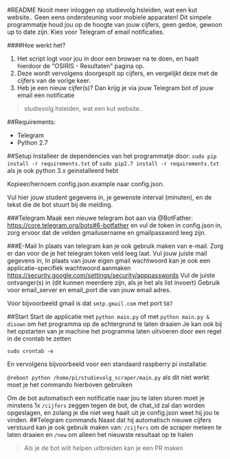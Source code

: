 #README
Nooit meer inloggen op studievolg.hsleiden, wat een kut website..
Geen eens ondersteuning voor mobiele apparaten!
Dit simpele programmatje houd jou op de hoogte van jouw cijfers, geen gedoe, gewoon up to date zijn.
Kies voor Telegram of email notificaties.

####Hoe werkt het?
1. Het script logt voor jou in door een browser na te doen, en haalt hierdoor de "OSIRIS - Resultaten" pagina op.
2. Deze wordt vervolgens doorgespit op cijfers, en vergelijkt deze met de cijfers van de vorige keer.
3. Heb je een nieuw cijfer(s)? Dan krijg je via jouw Telegram bot of jouw email een notificatie

>studievolg.hsleiden, wat een kut website..

##Requirements:
- Telegram
- Python 2.7

##Setup
Installeer de dependencies van het programmatje door:
``sudo pip install -r requirements.txt``
of
``sudo pip2.7 install -r requirements.txt``
als je ook python 3.x geinstalleerd hebt

Kopieer/hernoem config.json.example naar config.json.

Vul hier jouw student gegevens in, je gewenste interval (minuten), en de tekst die de bot stuurt bij de melding.

###Telegram
Maak een nieuwe telegram bot aan via @BotFather: https://core.telegram.org/bots#6-botfather en vul de token in config.json in,
 zorg ervoor dat de velden gmailusername en gmailpassword leeg zijn.

###E-Mail
In plaats van telegram kan je ook gebruik maken van e-mail.
Zorg er dan voor de je het telegram token veld leeg laat.
Vul jouw juiste mail gegevens in, In plaats van jouw eigen gmail wachtwoord kan je ook een applicatie-specifiek wachtwoord aanmaken https://security.google.com/settings/security/apppasswords
Vul de juiste ontvanger(s) in (dit kunnen meerdere zijn, als je het als list invoert)
Gebruik voor email_server en email_port die van jouw email adres.

Voor bijvoorbeeld gmail is dat ``smtp.gmail.com`` met port ``587``



##Start
Start de applicatie met ``python main.py`` of met ``python main.py & disown`` om het programma op de achtergrond te laten draaien
Je kan ook bij het opstarten van je machine het programma laten uitvoeren door een regel in de crontab te zetten

``sudo crontab -e``

En vervolgens bijvoorbeeld voor een standaard raspberry pi installatie:

``@reboot python /home/pi/studievolg_scraper/main.py`` als dit niet werkt moet je het commando hierboven gebruiken

Om de bot automatisch een notificatie naar jou te laten sturen moet je minstens 1x ``/cijfers`` zeggen tegen de bot,
de chat_id zal dan worden opgeslagen, en zolang je die niet weg haalt uit je config.json weet hij jou te vinden.
##Telegram commands
Naast dat hij automatisch nieuwe cijfers verstuurd kan je ook gebruik maken van:
 ``/cijfers`` om de scraper meteen te laten draaien en
  ``/new`` om alleen het nieuwste resultaat op te halen

>Als je de bot wilt helpen uitbreiden kan je een PR maken

